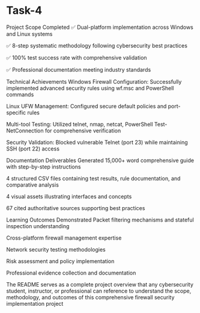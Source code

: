 # Task-4
Project Scope Completed
✅ Dual-platform implementation across Windows and Linux systems

✅ 8-step systematic methodology following cybersecurity best practices

✅ 100% test success rate with comprehensive validation

✅ Professional documentation meeting industry standards

Technical Achievements
Windows Firewall Configuration: Successfully implemented advanced security rules using wf.msc and PowerShell commands

Linux UFW Management: Configured secure default policies and port-specific rules

Multi-tool Testing: Utilized telnet, nmap, netcat, PowerShell Test-NetConnection for comprehensive verification

Security Validation: Blocked vulnerable Telnet (port 23) while maintaining SSH (port 22) access

Documentation Deliverables Generated
15,000+ word comprehensive guide with step-by-step instructions

4 structured CSV files containing test results, rule documentation, and comparative analysis

4 visual assets illustrating interfaces and concepts

67 cited authoritative sources supporting best practices

Learning Outcomes Demonstrated
Packet filtering mechanisms and stateful inspection understanding

Cross-platform firewall management expertise

Network security testing methodologies

Risk assessment and policy implementation

Professional evidence collection and documentation

The README serves as a complete project overview that any cybersecurity student, instructor, or professional can reference to understand the scope, methodology, and outcomes of this comprehensive firewall security implementation project
